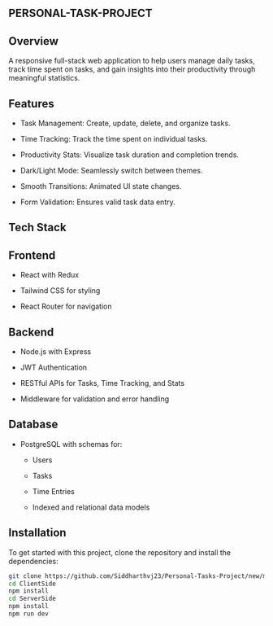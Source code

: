 ## PERSONAL-TASK-PROJECT

## Overview
A responsive full-stack web application to help users manage daily tasks, track time spent on tasks, and gain insights into their productivity through meaningful statistics.

## Features
- Task Management: Create, update, delete, and organize tasks.

- Time Tracking: Track the time spent on individual tasks.

- Productivity Stats: Visualize task duration and completion trends.

- Dark/Light Mode: Seamlessly switch between themes.

- Smooth Transitions: Animated UI state changes.

- Form Validation: Ensures valid task data entry.

## Tech Stack
## Frontend
- React with Redux

- Tailwind CSS for styling

- React Router for navigation

## Backend
- Node.js with Express

- JWT Authentication

- RESTful APIs for Tasks, Time Tracking, and Stats

- Middleware for validation and error handling

## Database
- PostgreSQL with schemas for:

  - Users

  - Tasks

  - Time Entries

  - Indexed and relational data models

## Installation

To get started with this project, clone the repository and install the dependencies:

```bash
git clone https://github.com/Siddharthvj23/Personal-Tasks-Project/new/main
cd ClientSide
npm install
cd ServerSide
npm install
npm run dev
